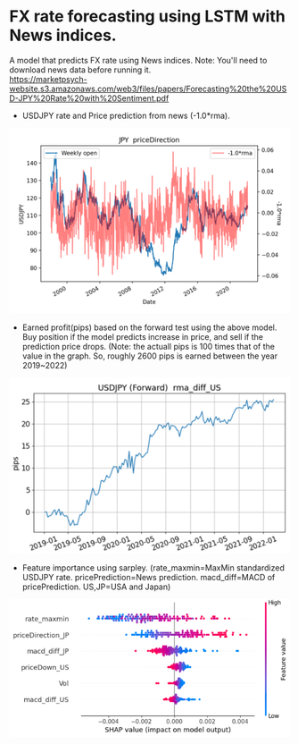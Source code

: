 # FX rate forecasting using LSTM with News indices.
A model that predicts FX rate using News indices.  Note: You'll need to download news data before running it.  
https://marketpsych-website.s3.amazonaws.com/web3/files/papers/Forecasting%20the%20USD-JPY%20Rate%20with%20Sentiment.pdf

* USDJPY rate and Price prediction from news (-1.0*rma).

![image1](https://github.com/knkasa/LSTM_forecast/blob/main/USDJPY%20priceDirection(JPY).png)

* Earned profit(pips) based on the forward test using the above model.  Buy position if the model predicts increase in price, and sell if the prediction price drops.  (Note: the actuall pips is 100 times that of the value in the graph.  So, roughly 2600 pips is earned between the year 2019~2022)

![image2](https://github.com/knkasa/LSTM_forecast/blob/main/Earned%20profit%20from%20forward%20test.png)

* Feature importance using sarpley. (rate_maxmin=MaxMin standardized USDJPY rate.  pricePrediction=News prediction.  macd_diff=MACD of pricePrediction.  US,JP=USA and Japan)

![image3](https://github.com/knkasa/LSTM_forecast/blob/main/Variable%20importance2.png)
